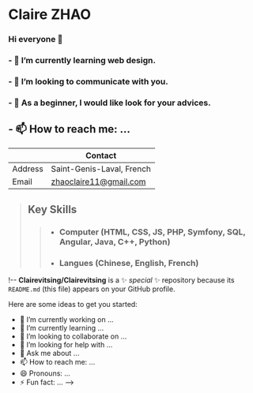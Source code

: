 # Claire ZHAO

### Hi everyone 👋
### - 🌱 I’m currently learning web design.
### - 👯 I’m looking to communicate with you. 
### - 🤔 As a beginner, I would like look for your advices.

## - 📫 How to reach me: ...
|         |      Contact                |
|---------|-----------------------------|
| Address | Saint-Genis-Laval, French   |
| Email   | zhaoclaire11@gmail.com      |


> ## Key Skills
>> * ### Computer (HTML, CSS, JS, PHP, Symfony, SQL, Angular, Java, C++, Python)
>> * ### Langues (Chinese, English, French)






!--
**Clairevitsing/Clairevitsing** is a ✨ _special_ ✨ repository because its `README.md` (this file) appears on your GitHub profile.

Here are some ideas to get you started:

- 🔭 I’m currently working on ...
- 🌱 I’m currently learning ...
- 👯 I’m looking to collaborate on ...
- 🤔 I’m looking for help with ...
- 💬 Ask me about ...
- 📫 How to reach me: ...
- 😄 Pronouns: ...
- ⚡ Fun fact: ...
-->

